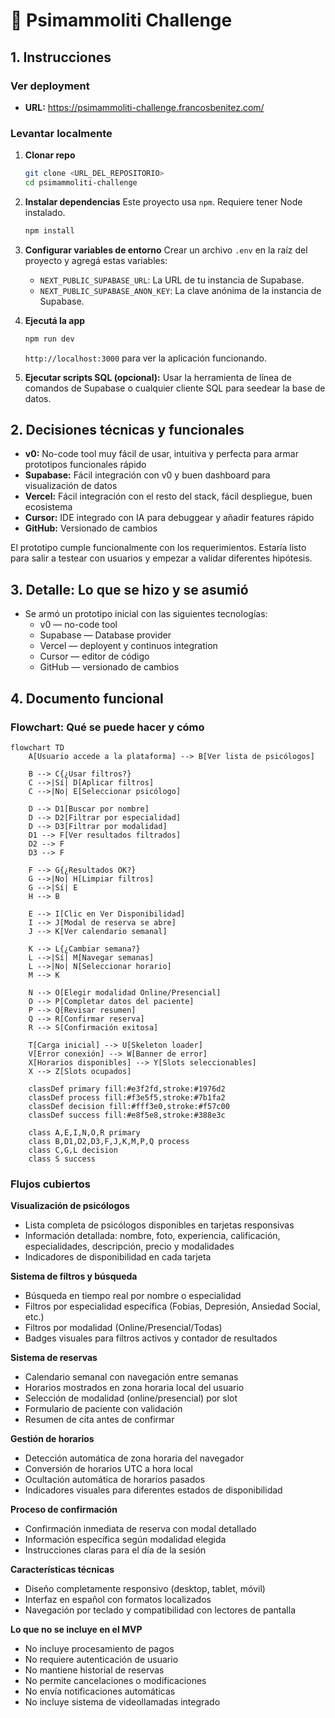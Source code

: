 # 🤺 Psimammoliti Challenge

## 1. Instrucciones

### Ver deployment

- **URL:** https://psimammoliti-challenge.francosbenitez.com/

### Levantar localmente

1.  **Clonar repo**
    ```bash
    git clone <URL_DEL_REPOSITORIO>
    cd psimammoliti-challenge
    ```

2.  **Instalar dependencias**
    Este proyecto usa `npm`. Requiere tener Node instalado.
    ```bash
    npm install
    ```

3.  **Configurar variables de entorno**
    Crear un archivo `.env` en la raíz del proyecto y agregá estas variables:

    *   `NEXT_PUBLIC_SUPABASE_URL`: La URL de tu instancia de Supabase.
    *   `NEXT_PUBLIC_SUPABASE_ANON_KEY`: La clave anónima de la instancia de Supabase.

4.  **Ejecutá la app**
    ```bash
    npm run dev
    ```

    `http://localhost:3000` para ver la aplicación funcionando.

5.  **Ejecutar scripts SQL (opcional):**
    Usar la herramienta de línea de comandos de Supabase o cualquier cliente SQL para seedear la base de datos.

## 2. Decisiones técnicas y funcionales

* **v0:** No-code tool muy fácil de usar, intuitiva y perfecta para armar prototipos funcionales rápido
* **Supabase:** Fácil integración con v0 y buen dashboard para visualización de datos
* **Vercel:** Fácil integración con el resto del stack, fácil despliegue, buen ecosistema
* **Cursor:** IDE integrado con IA para debuggear y añadir features rápido
* **GitHub:** Versionado de cambios

El prototipo cumple funcionalmente con los requerimientos. Estaría listo para salir a testear con usuarios y empezar a validar diferentes hipótesis.

## 3. Detalle: Lo que se hizo y se asumió

* Se armó un prototipo inicial con las siguientes tecnologías:
  * v0 — no-code tool
  * Supabase — Database provider
  * Vercel — deployent y continuos integration
  * Cursor — editor de código
  * GitHub — versionado de cambios

## 4. Documento funcional

### Flowchart: Qué se puede hacer y cómo
```mermaid
flowchart TD
    A[Usuario accede a la plataforma] --> B[Ver lista de psicólogos]
    
    B --> C{¿Usar filtros?}
    C -->|Sí| D[Aplicar filtros]
    C -->|No| E[Seleccionar psicólogo]
    
    D --> D1[Buscar por nombre]
    D --> D2[Filtrar por especialidad]
    D --> D3[Filtrar por modalidad]
    D1 --> F[Ver resultados filtrados]
    D2 --> F
    D3 --> F
    
    F --> G{¿Resultados OK?}
    G -->|No| H[Limpiar filtros]
    G -->|Sí| E
    H --> B
    
    E --> I[Clic en Ver Disponibilidad]
    I --> J[Modal de reserva se abre]
    J --> K[Ver calendario semanal]
    
    K --> L{¿Cambiar semana?}
    L -->|Sí| M[Navegar semanas]
    L -->|No| N[Seleccionar horario]
    M --> K
    
    N --> O[Elegir modalidad Online/Presencial]
    O --> P[Completar datos del paciente]
    P --> Q[Revisar resumen]
    Q --> R[Confirmar reserva]
    R --> S[Confirmación exitosa]
    
    T[Carga inicial] --> U[Skeleton loader]
    V[Error conexión] --> W[Banner de error]
    X[Horarios disponibles] --> Y[Slots seleccionables]
    X --> Z[Slots ocupados]
    
    classDef primary fill:#e3f2fd,stroke:#1976d2
    classDef process fill:#f3e5f5,stroke:#7b1fa2
    classDef decision fill:#fff3e0,stroke:#f57c00
    classDef success fill:#e8f5e8,stroke:#388e3c
    
    class A,E,I,N,O,R primary
    class B,D1,D2,D3,F,J,K,M,P,Q process
    class C,G,L decision
    class S success
```

### Flujos cubiertos

**Visualización de psicólogos**
- Lista completa de psicólogos disponibles en tarjetas responsivas
- Información detallada: nombre, foto, experiencia, calificación, especialidades, descripción, precio y modalidades
- Indicadores de disponibilidad en cada tarjeta

**Sistema de filtros y búsqueda**
- Búsqueda en tiempo real por nombre o especialidad
- Filtros por especialidad específica (Fobias, Depresión, Ansiedad Social, etc.)
- Filtros por modalidad (Online/Presencial/Todas)
- Badges visuales para filtros activos y contador de resultados

**Sistema de reservas**
- Calendario semanal con navegación entre semanas
- Horarios mostrados en zona horaria local del usuario
- Selección de modalidad (online/presencial) por slot
- Formulario de paciente con validación
- Resumen de cita antes de confirmar

**Gestión de horarios**
- Detección automática de zona horaria del navegador
- Conversión de horarios UTC a hora local
- Ocultación automática de horarios pasados
- Indicadores visuales para diferentes estados de disponibilidad

**Proceso de confirmación**
- Confirmación inmediata de reserva con modal detallado
- Información específica según modalidad elegida
- Instrucciones claras para el día de la sesión

**Características técnicas**
- Diseño completamente responsivo (desktop, tablet, móvil)
- Interfaz en español con formatos localizados
- Navegación por teclado y compatibilidad con lectores de pantalla

**Lo que no se incluye en el MVP**
- No incluye procesamiento de pagos
- No requiere autenticación de usuario
- No mantiene historial de reservas
- No permite cancelaciones o modificaciones
- No envía notificaciones automáticas
- No incluye sistema de videollamadas integrado
